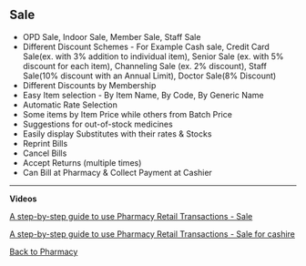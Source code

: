 ## Sale

* OPD Sale, Indoor Sale, Member Sale, Staff Sale
* Different Discount Schemes - For Example Cash sale, Credit Card Sale(ex. with 3% addition to individual item), Senior Sale (ex. with 5% discount for each item), Channeling Sale (ex. 2% discount), Staff Sale(10% discount with an Annual Limit), Doctor Sale(8% Discount)
* Different Discounts by Membership
* Easy Item selection - By Item Name, By Code, By Generic Name
* Automatic Rate Selection
* Some items by Item Price while others from Batch Price
* Suggestions for out-of-stock medicines
* Easily display Substitutes with their rates & Stocks
* Reprint Bills
* Cancel Bills
* Accept Returns (multiple times)
* Can Bill at Pharmacy & Collect Payment at Cashier

***


**Videos**

[A step-by-step guide to use Pharmacy Retail Transactions - Sale ](https://youtu.be/Vm54eF5D2uw?si=rStlhGNUHYPXCquz)

[A step-by-step guide to use Pharmacy Retail Transactions - Sale for cashire](https://youtu.be/F5xa7X6y5lc?si=YeDwXDdljhUluPGG)

[Back to Pharmacy](https://github.com/hmislk/hmis/wiki/Pharmacy)